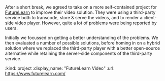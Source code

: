 After a short break, we agreed to take on a more self-contained project for [FutureLearn][] to improve their video solution. They were using a third-party service both to transcode, store & serve the videos, and to render a client-side video player. However, quite a lot of problems were being reported by users.

Initially we focussed on getting a better understanding of the problems. We then evaluated a number of possible solutions, before homing in on a hybrid solution where we replaced the third-party player with a better open-source alternative while retaining the server-side components of the third-party service.

[FutureLearn]: https://www.futurelearn.com/

:kind: project
:display_name: "FutureLearn Video"
:url: https://www.futurelearn.com/

